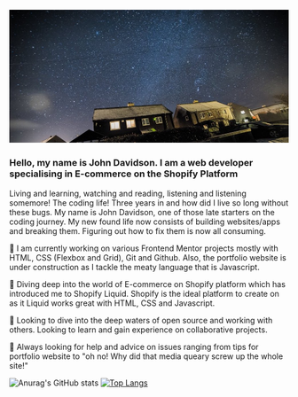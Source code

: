 ![bridge](https://github.com/John-Davidson-8/John-Davidson-8/blob/main/barvas-crop.jpeg)

### Hello, my name is John Davidson. I am a web developer specialising in E-commerce on the Shopify Platform

Living and learning, watching and reading, listening and listening somemore! The coding life! Three years in and how did I live so long without these bugs. My name is John Davidson, one of those late starters on the coding journey. My new found life now consists of building websites/apps and breaking them. Figuring out how to fix them is now all consuming. 
    

🔭 I am currently working on various Frontend Mentor projects mostly with HTML, CSS (Flexbox and Grid), Git and Github. Also, the portfolio website is under construction as I tackle the meaty language that is Javascript. 

🌱 Diving deep into the world of E-commerce on Shopify platform which has introduced me to Shopify Liquid. Shopify is the ideal platform to create on as it Liquid works great with HTML, CSS and Javascript. 

👯 Looking to dive into the deep waters of open source and working with others. Looking to learn and gain experience on collaborative projects. 

🤔 Always looking for help and advice on issues ranging from tips for portfolio website to "oh no! Why did that media queary screw up the whole site!"

![Anurag's GitHub stats](https://github-readme-stats.vercel.app/api?username=John-Davidson-8&show_icons=true&theme=transparent)
[![Top Langs](https://github-readme-stats.vercel.app/api/top-langs/?username=John-Davidson-8)](https://github.com/anuraghazra/github-readme-stats)
